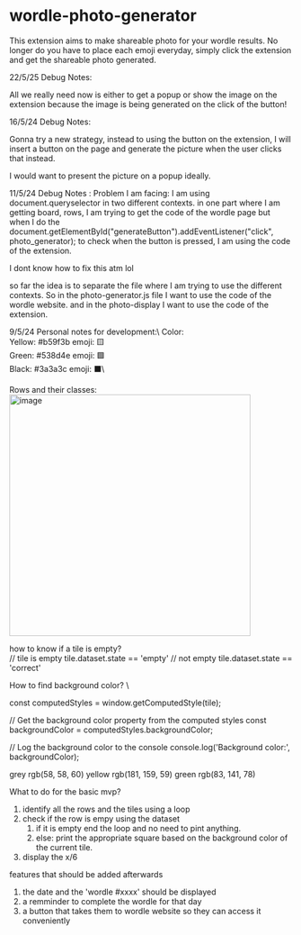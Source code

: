 # wordle-photo-generator


This extension aims to make shareable photo for your wordle results. No longer do you have to place each emoji everyday, simply click the extension and get the shareable photo generated. 

22/5/25 Debug Notes:

All we really need now is either to get a popup or show the image on the extension because the image is being generated on the click of the button!


16/5/24 Debug Notes:

Gonna try a new strategy, instead to using the button on the extension, I will insert a button on the page and generate the picture when the user clicks that instead.

I would want to present the picture on a popup ideally.

11/5/24 Debug Notes :
Problem I am facing: I am using document.queryselector in two different contexts.
in one part where I am getting board, rows, I am trying to get the code of the wordle page
but when I do the document.getElementById("generateButton").addEventListener("click", photo_generator); to check when the button is pressed, I am using the code of the extension.

I dont know how to fix this atm lol

so far the idea is to separate the file where I am trying to use the different contexts.
So in the photo-generator.js file I want to use the code of the wordle website.
and in the photo-display I want to use the code of the extension.



9/5/24 Personal notes for development:\ 
Color: \
Yellow: #b59f3b emoji: 🟨\
Green: #538d4e emoji: 🟩\
Black: #3a3a3c emoji: ⬛\


Rows and their classes:\
<img width="429" alt="image" src="https://github.com/aryanv175/wordle-photo-generator/assets/91381804/9f8bd542-44e9-4109-ba4e-2d0efef3dbc4">


how to know if a tile is empty? \
// tile is empty
tile.dataset.state == 'empty'
// not empty
tile.dataset.state == 'correct'


How to find background color? \

const computedStyles = window.getComputedStyle(tile);

// Get the background color property from the computed styles
const backgroundColor = computedStyles.backgroundColor;

// Log the background color to the console
console.log('Background color:', backgroundColor);

grey rgb(58, 58, 60)
yellow rgb(181, 159, 59)
green rgb(83, 141, 78)

What to do for the basic mvp?

1. identify all the rows and the tiles using a loop
2. check if the row is empy using the dataset
    1. if it is empty end the loop and no need to pint anything.
    2. else: print the appropriate square based on the background color of the current tile.
3. display the x/6

features that should be added afterwards
1. the date and the 'wordle #xxxx' should be displayed
2. a remminder to complete the wordle for that day
3. a button that takes them to wordle website so they can access it conveniently 